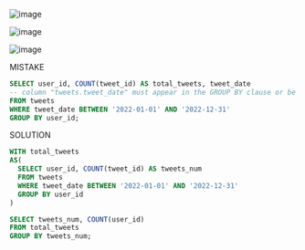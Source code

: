 ![image](https://user-images.githubusercontent.com/94289230/196330438-c5f9a283-94cb-436d-8a2e-f7b79f818135.png)

![image](https://user-images.githubusercontent.com/94289230/196330471-416604d8-3f5e-49e2-8d67-b42f63e7c71c.png)

![image](https://user-images.githubusercontent.com/94289230/196330492-3795fe0c-b61e-427b-a921-e518895f6dac.png)

MISTAKE
```sql
SELECT user_id, COUNT(tweet_id) AS total_tweets, tweet_date
-- column "tweets.tweet_date" must appear in the GROUP BY clause or be used in an aggregate function (line 1)
FROM tweets
WHERE tweet_date BETWEEN '2022-01-01' AND '2022-12-31'
GROUP BY user_id;
```

SOLUTION
```sql
WITH total_tweets
AS(
  SELECT user_id, COUNT(tweet_id) AS tweets_num
  FROM tweets
  WHERE tweet_date BETWEEN '2022-01-01' AND '2022-12-31'
  GROUP BY user_id
)

SELECT tweets_num, COUNT(user_id)
FROM total_tweets
GROUP BY tweets_num;
```
